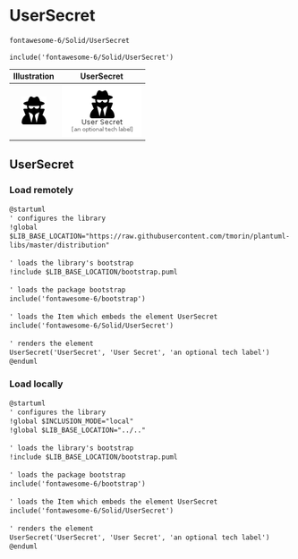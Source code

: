 # UserSecret


```text
fontawesome-6/Solid/UserSecret
```

```text
include('fontawesome-6/Solid/UserSecret')
```



| Illustration | UserSecret |
| :---: | :---: |
| ![illustration for Illustration](../../fontawesome-6/Solid/UserSecret.png) | ![illustration for UserSecret](../../fontawesome-6/Solid/UserSecret.Local.png) |




## UserSecret

### Load remotely
```plantuml
@startuml
' configures the library
!global $LIB_BASE_LOCATION="https://raw.githubusercontent.com/tmorin/plantuml-libs/master/distribution"

' loads the library's bootstrap
!include $LIB_BASE_LOCATION/bootstrap.puml

' loads the package bootstrap
include('fontawesome-6/bootstrap')

' loads the Item which embeds the element UserSecret
include('fontawesome-6/Solid/UserSecret')

' renders the element
UserSecret('UserSecret', 'User Secret', 'an optional tech label')
@enduml
```

### Load locally
```plantuml
@startuml
' configures the library
!global $INCLUSION_MODE="local"
!global $LIB_BASE_LOCATION="../.."

' loads the library's bootstrap
!include $LIB_BASE_LOCATION/bootstrap.puml

' loads the package bootstrap
include('fontawesome-6/bootstrap')

' loads the Item which embeds the element UserSecret
include('fontawesome-6/Solid/UserSecret')

' renders the element
UserSecret('UserSecret', 'User Secret', 'an optional tech label')
@enduml
```

